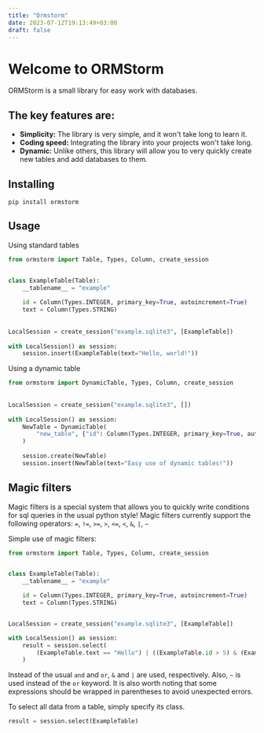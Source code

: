 ```yaml
---
title: "Ormstorm"
date: 2023-07-12T19:13:49+03:00
draft: false
---
```


# Welcome to ORMStorm

ORMStorm is a small library for easy work with databases.

## The key features are:

 - **Simplicity:** The library is very simple, and it won't take long to learn it.
 - **Coding speed:** Integrating the library into your projects won't take long.
 - **Dynamic:** Unlike others, this library will allow you to very quickly create new tables and add databases to them.

## Installing

    pip install ormstorm
   
## Usage

Using standard tables

```python
from ormstorm import Table, Types, Column, create_session  


class ExampleTable(Table): 
    __tablename__ = "example"  
      
    id = Column(Types.INTEGER, primary_key=True, autoincrement=True)  
    text = Column(Types.STRING)  
      
      
LocalSession = create_session("example.sqlite3", [ExampleTable])  
      
with LocalSession() as session:  
    session.insert(ExampleTable(text="Hello, world!"))
```

Using a dynamic table

```python
from ormstorm import DynamicTable, Types, Column, create_session  
      
      
LocalSession = create_session("example.sqlite3", [])  
      
with LocalSession() as session:  
    NewTable = DynamicTable(  
        "new_table", {"id": Column(Types.INTEGER, primary_key=True, autoincrement=True), "text": Column(Types.STRING)}  
    )  
      
    session.create(NewTable)  
    session.insert(NewTable(text="Easy use of dynamic tables!"))
```

## Magic filters

Magic filters is a special system that allows you to quickly write conditions for sql queries in the usual python style!
Magic filters currently support the following operators: `=`, `!=`, `>=`, `>`, `<=`, `<`, `&`, `|`, `~`

Simple use of magic filters:

```python
from ormstorm import Table, Types, Column, create_session


class ExampleTable(Table):
    __tablename__ = "example"

    id = Column(Types.INTEGER, primary_key=True, autoincrement=True)
    text = Column(Types.STRING)


LocalSession = create_session("example.sqlite3", [ExampleTable])

with LocalSession() as session:
    result = session.select(
        (ExampleTable.text == "Hello") | ((ExampleTable.id > 5) & (ExampleTable.id < 15))
    )
```

Instead of the usual `and` and `or`, `&` and `|` are used, respectively. Also, `~` is used instead of the `or` keyword.
It is also worth noting that some expressions should be wrapped in parentheses to avoid unexpected errors.

To select all data from a table, simply specify its class.

```python
result = session.select(ExampleTable)
```
